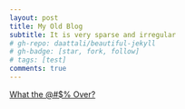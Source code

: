 ```yaml
---
layout: post
title: My Old Blog
subtitle: It is very sparse and irregular
# gh-repo: daattali/beautiful-jekyll
# gh-badge: [star, fork, follow]
# tags: [test]
comments: true
---
```


 [What the @#$% Over?](https://wtfo-guru.blogspot.com/)
